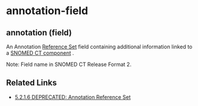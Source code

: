 # annotation-field

## annotation (field)

An Annotation [Reference Set](https://confluence.ihtsdotools.org/display/DOCGLOSS/Reference+Set) field containing additional information linked to a [SNOMED CT component](https://confluence.ihtsdotools.org/display/DOCGLOSS/SNOMED+CT+component) .

Note: Field name in SNOMED CT Release Format 2.

## Related Links

* [5.2.1.6 DEPRECATED: Annotation Reference Set](../../../28739377.html)
